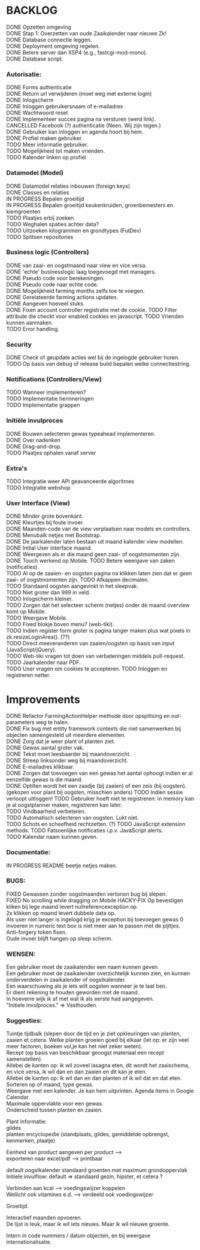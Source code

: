 # BACKLOG

DONE Opzetten omgeving  
DONE Stap 1: Overzetten van oude Zaaikalender naar nieuwe Zk!  
DONE Database connectie leggen.  
DONE Deployment omgeving regelen.  
DONE Betere server dan XSP4 (e.g., fastcgi-mod-mono).  
DONE Database script.

### Autorisatie:
DONE Forms authenticatie  
DONE Return url verwijderen (moet weg met externe login)  
DONE Inlogscherm  
DONE Inloggen gebruikersnaam of e-mailadres  
DONE Wachtwoord reset  
DONE Implementeer succes pagina na versturen (werd link).  
CANCELLED Facebook (?) authenticatie (Neen. Wij zijn tegen.)  
DONE Gebruiker kan inloggen en agenda hoort bij hem.  
DONE Profiel maken gebruiker.  
TODO Meer informatie gebruiker.  
TODO Mogelijkheid tot maken vrienden.  
TODO Kalender linken op profiel  

### Datamodel (Model)  
DONE Datamodel relaties inbouwen (foreign keys)  
DONE Classes en relaties  
IN PROGRESS Bepalen groeitijd  
IN PROGRESS Bepalen groeitijd keukenkruiden, groenbemesters en kiemgroenten  
TODO Plaatjes erbij zoeken  
TODO Weghalen spaties achter data?  
TODO Uitzoeken kilogrammen en grondtypes (FutDev)  
TODO Splitsen repositories  

### Business logic (Controllers)
DONE van zaai- en oogstmaand naar view en vice versa.  
DONE 'echte' businesslogic laag toegevoegd met managers.  
DONE Pseudo code voor berekeningen.  
DONE Pseudo code naar echte code.  
DONE Mogelijkheid farming months zelfs toe te voegen.  
DONE Gerelateerde farming actions updaten.  
DONE Aangeven hoeveel stuks.  
DONE Fixen account controller registratie met de cookie.
TODO Filter attribute die checkt voor enabled cookies en javascript.
TODO Vrienden kunnen aanmaken.  
TODO Error handling.  

### Security
DONE Check of geupdate acties wel bij de ingelogde gebruiker horen.  
TODO Op basis van debug of release build bepalen welke connectiestring.  

### Notifications (Controllers/View)
TODO Wanneer implementeren?  
TODO Implementatie herinneringen  
TODO Implementatie grappen  

### Initiële invulproces
DONE Bouwen selecteren gewas typeahead implementeren.   
DONE Over nadenken  
DONE Drag-and-drop.   
TODO Plaatjes ophalen vanaf server  

### Extra's
TODO Integratie weer API geavanceerde algoritmes  
TODO Integratie webshop  

### User Interface (View)
DONE Minder grote bovenkant.  
DONE Kleurtjes bij foute invoer.  
DONE Maanden-code van de view verplaatsen naar models en controllers.  
DONE Menubalk netjes met Bootstrap.  
DONE De jaarkalender laten bestaan uit maand kalender view modellen.  
DONE Initial User interface maand.  
DONE Weergeven als er die maand geen zaai- of oogstmomenten zijn.  
DONE Touch werkend op Mobile.
TODO Betere weergave van zaken (notificaties).    
TODO Al op de zaaien- en oogsten pagina na klikken laten zien dat er geen zaai- of oogstmomenten zijn.
TODO Afkappen decimalen.  
TODO Standaard oogsten aangevinkt in het sleepvak.  
TODO Niet groter dan 999 in veld.  
TODO Inlogscherm kleiner.  
TODO Zorgen dat het selecteer scherm (netjes) onder de maand overview komt op Mobile.  
TODO Weergave Mobile.  
TODO Fixed blokje boven menu? (web-tiki).  
TODO Indien register form groter is pagina langer maken plus wat pixels in zk.resizeLoginArea(). (??)  
TODO Direct meeveranderen van zaaien/oogsten op basis van input (JavaScript/jQuery).  
TODO Web-tiki vragen tot doen van verbeteringen middels pull-request. 
TODO Jaarkalender naar PDF.  
TODO User vragen om cookies te accepteren.
TODO Inloggen en registreren netter.

# Improvements
DONE Refactor FarmingActionHelper methode door opsplitsing en out-parameters weg te halen.  
DONE Fix bug met entity framework contexts die niet samenwerken bij objecten samengesteld uit meerdere elementen.  
DONE Zorg dat je weer plant of planten ziet.  
DONE Gewas aantal groter vak.  
DONE Tekst moet leesbaarder bij maandoverzicht.  
DONE Streep linksonder weg bij maandoverzicht.  
DONE E-mailadres klikbaar.  
DONE Zorgen dat toevoegen van een gewas het aantal ophoogt indien er al eenzelfde gewas is die maand.  
DONE Optillen wordt het een zaadje (bij zaaien) of een zeis (bij oogsten).(gekozen voor plant bij oogsten, misschien anders) 
TODO Indien sessie verloopt uitloggen! 
TODO Gebruiker hoeft niet te registreren: in memory kan je al oogstplanner maken, registreren kan later.  
TODO Vindbaarheid verbeteren.  
TODO Automatisch selecteren van oogsten. Lukt niet.  
TODO Schots en scheefheid rechtzetten. (?) 
TODO JavaScript extension methods.
TODO Fatsoenlijke notificaties i.p.v. JavaScript alerts.  
TODO Kalendar naam kunnen geven.  

### Documentatie:
IN PROGRESS README beetje netjes maken.  

### BUGS:
FIXED Gewassen zonder oogstmaanden vertonen bug bij slepen.  
FIXED No scrolling while dragging on Mobile
HACKY-FIX Op bevestigen kliken bij lege maand levert nullreferencexception op.  
2x klikken op maand levert dubbele data op.  
Als user niet langer is ingelogd krijg je exception bij toevoegen gewas
0 invoeren in numeric text box is niet meer aan te passen met de pijltjes.  
Anti-forgery token fixen.  
Oude invoer blijft hangen op sleep scherm.  

### WENSEN:
Een gebruiker moet de zaaikalender een naam kunnen geven.  
Een gebruiker moet de zaaikalender overzichtelijk kunnen zien, en kunnen onderverdelen in zaaikalender of oogstkalender.  
Een waarschuwing als je iets wilt oogsten wanneer je te laat ben.  
Er dient rekening te houden geworden met de maand.  
In hoeverre wijk ik af met wat ik als eerste had aangegeven.  
"Initiele invulproces." => Vasthouden.  

### Suggesties:
Tuintje tijdbalk (slepen door de tijd en je ziet opkleuringen van planten, zaaien et cetera. 
Welke planten groeien goed bij elkaar (let op: er zijn veel meer factoren, boeken vol,je kan het niet zeker weten).  
Recept (op basis van beschikbaar geoogst materiaal een recept samenstellen).  
Allebei de kanten op: ik wil zoveel lasagna eten, dit wordt het zaaischema, en vice versa, ik wil dan en dan zaaien en dit kan je eten.  
Allebei de kanten op: ik wil dan en dan planten of ik wil dat en dat eten.  
Sorteren op of maand, type gewas.  
Weergave met een kalender. Je kan hem uitprinten. Agenda items in Google Calendar.  
Maximale oppervlakte voor een gewas.  
Onderscheid tussen planten en zaaien.  

Plant informatie:  
gildes  
planten encyclopedie (standplaats, gildes, gemiddelde opbrengst, kenmerken, plaatje)  

Eenheid van product aangeven per product -->  
exporteren naar excel/pdf --> printbaar  

default oogstkalender standaard groenten met maximum grondoppervlak  
Initiele invulflow: default => standaard gezin, hipster, et cetera ?  

Verbinden aan kcal --> voedingswijzer koppelen  
Wellicht ook vitamines e.d. --> verdeeld ook voedingswijzer  

Groeitijd.  

Interactief maanden opvoeren.  
De lijst is leuk, maar ik wil iets nieuws. Maar ik wil nieuwe groente.  

Intern in code nummers / datum objecten, en bij weergave internationalisatie.  
